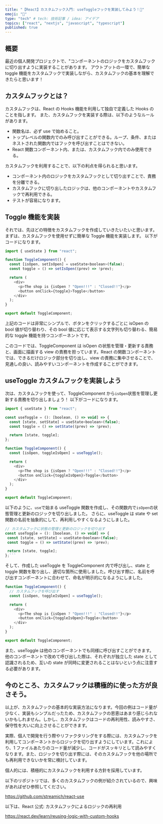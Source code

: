 ```yaml
---
title: "【React】カスタムフック入門: useToggleフックを実装してみよう！💫"
emoji: "🌟"
type: "tech" # tech: 技術記事 / idea: アイデア
topics: ["react", "nextjs", "javascript", "typescript"]
published: true
---
```


## 概要

最近の個人開発プロジェクトで、"コンポーネントのロジックをカスタムフックに切り出すように実装することがあります。
アウトプットの一環で、簡単な toggle 機能をカスタムフックで実装しながら、カスタムフックの基本を理解できたらと思います！

## カスタムフックとは？

カスタムフックは、React の Hooks 機能を利用して独自で定義した Hooks のことを指します。
また、カスタムフックを実装する際は、以下のようなルールがあります。

- 関数名は、必ず use で始めること。
- トップレベルの関数内でのみ呼び出すことができる。ループ、条件、またはネストされた関数内ではフックを呼び出すことはできない。
- React 関数コンポーネント内、または、カスタムフック内でのみ使用できる。

カスタムフックを利用することで、以下の利点を得られると思います。

- コンポーネント内のロジックをカスタムフックとして切り出すことで、責務を分離できる。
- カスタムフックに切り出したロジックは、他のコンポーネントやカスタムフックで再利用できる。
- テストが容易になります。

## Toggle 機能を実装

それでは、先ほどの特徴をカスタムフックを作成していきたいたいと思います。
まずは、カスタムフックを使用せずに簡単な Toggle 機能を実装します。
以下がコードになります。

```js
import { useState } from "react";

function ToggleComponent() {
  const [isOpen, setIsOpen] = useState<boolean>(false);
  const toggle = () => setIsOpen((prev) => !prev);

  return (
    <div>
      <p>The shop is {isOpen ? "Open!!!" : "Closed!!"}</p>
      <button onClick={toggle}>Toggle</button>
    </div>
  );
}

export default ToggleComponent;
```

上記のコードは非常にシンプルで、ボタンをクリックするごとに isOpen の bool 値が切り替わり、その bool 値に応じて表示する文字列も切り替わる、簡易的な toggle 機能を持つコンポーネントです。

このコードでは、ToggleComponent は isOpen の状態を管理・更新する責務と、画面に描画する view の責務を担っています。React の関数コンポーネントでは、できるだけロジック部分を切り出し、view の責務に集中させることで、見通しの良い、読みやすいコンポーネントを作成することができます。

## useToggle カスタムフックを実装しよう

次は、カスタムフックを使って、ToggleComponent から`isOpen`状態を管理し更新する責務を切り出しましょう！
以下がコードになります。

```js
import { useState } from "react";

const useToggle = (): [boolean, () => void] => {
  const [state, setState] = useState<boolean>(false);
  const toggle = () => setState((prev) => !prev);

  return [state, toggle];
};

function ToggleComponent() {
  const [isOpen, toggleIsOpen] = useToggle();

  return (
    <div>
      <p>The shop is {isOpen ? "Open!!!" : "Closed!!"}</p>
      <button onClick={toggleIsOpen}>Toggle</button>
    </div>
  );
}

export default ToggleComponent;
```

以下のように、`use`で始まる useToggle 関数を作成し、その関数内で`isOpen`の状態管理と更新のロジックを切り出しました。
さらに、useToggle は state や set 関数の名前を抽象的にして、再利用しやすくなるようにしました。

````js
// カスタムフックに状態の管理と更新のロジックを切り出す
const useToggle = (): [boolean, () => void] => {
 const [state, setState] = useState<boolean>(false);
 const toggle = () => setState((prev) => !prev);

 return [state, toggle];
};```

````

そして、作成した useToggle を ToggleComponent 内で呼び出し、state と toggle 関数を取り出し、適切な箇所に使用しました。呼び出す際に、名前を呼び出すコンポーネントに合わせて、命名が明示的になるようにしました。

```js
function ToggleComponent() {
  // カスタムフックを呼び出す
  const [isOpen, toggleIsOpen] = useToggle();

  return (
    <div>
      <p>The shop is {isOpen ? "Open!!!" : "Closed!!"}</p>
      <button onClick={toggleIsOpen}>Toggle</button>
    </div>
  );
}

export default ToggleComponent;
```

また、useToggle は他のコンポーネントでも同様に呼び出すことができます。他のコンポーネントで改めて呼び出した際は、それぞれが独立した state として認識されるため、互いの state が同時に変更されることはないという点に注意する必要があります。

## 今のところ、カスタムフックは積極的に使った方が良さそう。

以上が、カスタムフックの基本的な実装方法になります。今回の例はコード量が少なく、実装もシンプルだったため、カスタムフックの恩恵はあまり感じられないかもしれません。しかし、カスタムフックはコードの再利用性、読みやすさ、保守性を大いに向上させることができます。

実際、個人で開発を行う際やリファクタリングをする際には、カスタムフックを利用してコンポーネントからロジックを切り出すようにしています。これにより、1 ファイルあたりのコード量が減少し、コードがスッキリとして読みやすくなります。また、ロジックを切り出す際には、そのカスタムフックを他の場所でも再利用できないかを常に検討しています。

個人的には、積極的にカスタムフックを利用する方針を採用しています。

以下のリポジトリでは、多くのカスタムフックの例が紹介されているので、興味があればぜひ参照してください。

https://github.com/streamich/react-use

以下は、React 公式: カスタムフックによるロジックの再利用

https://react.dev/learn/reusing-logic-with-custom-hooks
